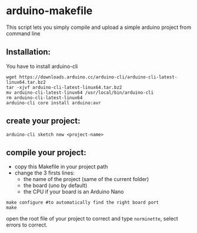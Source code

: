 # arduino-makefile

This script lets you simply compile and upload a simple arduino project from command line 

## Installation:

You have to install arduino-cli

`wget https://downloads.arduino.cc/arduino-cli/arduino-cli-latest-linux64.tar.bz2`</br>
`tar -xjvf arduino-cli-latest-linux64.tar.bz2`</br>
`mv arduino-cli-latest-linux64 /usr/local/bin/arduino-cli`</br>
`rm arduino-cli-latest-linux64`</br>
`arduino-cli core install arduino:avr`

## create your project:

`arduino-cli sketch new <project-name>`</br>

## compile your project:

- copy this Makefile in your project path
- change the 3 firsts lines:
    - the name of the project (same of the current folder)
    - the board (uno by default)
    - the CPU if your board is an Arduino Nano

`make configure #to automatically find the right board port`</br>
`make`


open the root file of your project to correct and type `norminette`, select errors to correct.
